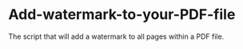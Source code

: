 # Add-watermark-to-your-PDF-file
The script that will add a watermark to all pages within a PDF file.
